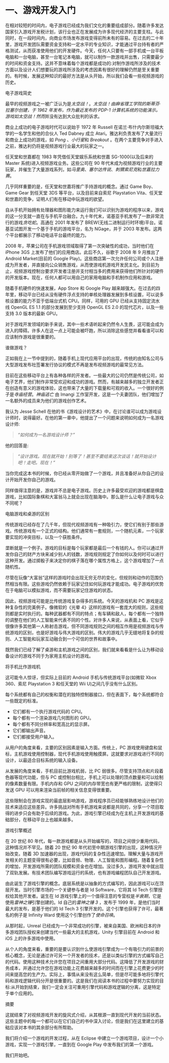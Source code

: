 # 一、游戏开发入门

在相对较短的时间内，电子游戏已经成为我们文化的重要组成部分。随着许多发达国家引入游戏开发税计划，该行业也正在发展成为许多现代经济的主要支柱。与此同时，在一段时间内，向商业市场发布游戏变得前所未有的容易。在过去的二十年里，游戏开发团队需要资金支持和一定水平的专业知识，才能通过平台持有者的严格测试，从而获准使用他们的开发硬件。今天，任何人只要有一部手机或一台平板电脑和一台电脑，甚至一台笔记本电脑，就可以制作一款游戏并出售，只需要最少的时间和资金支持。这并不意味着每个游戏都是成功的:对制作游戏所涉及的技术方面以及设计人们想要玩的游戏所涉及的考虑因素有很好的理解仍然是至关重要的。有时候，发展这种知识的最好方法是从头开始，所以我们会看一些视频游戏的历史。

电子游戏简史

最早的视频游戏之一被广泛认为是*太空战！*。*太空战！*由麻省理工学院的斯蒂芬·拉塞尔创建，于 1962 年发布，作为最近发布的 PDP-1 计算机系统的功能演示。游戏如*太空战！然而*并没有达到大众批判的诉求。

商业上成功的电子游戏时代可以说始于 1972 年 Russell 在诺兰·布什内尔斯坦福大学的一名学生和他的合伙人 Ted Dabney 成立 Atari。雅达利负责发布了大量流行和商业上成功的游戏，如 *Pong* 、*小行星*和 *Breakout* 。在两个主要竞争对手进入之前，雅达利仍将是视频游戏行业最大的玩家之一。

任天堂和世嘉都在 1983 年凭借任天堂娱乐系统和世嘉 SG-1000(以及后来的 Master 系统)进入视频游戏业务。这些公司在 90 年代末成为视频游戏行业的主要玩家，并催生了大量游戏系列，如*马里奥*、*塞尔达传说*、*刺猬索尼克*和*世嘉拉力赛*。

几乎同样重要的是，任天堂和世嘉将推广手持游戏的概念。通过 Game Boy、Game Gear 到任天堂 3DS 等平台，以及目前来自索尼 Playstation Vita、任天堂和世嘉的竞争，证明人们有在移动中玩游戏的欲望。

自从手机开始拥有处理器和图形能力来运行我们可以识别为游戏的程序以来，游戏的这一分支就一直在与手机平台融合。九十年代末，诺基亚手机发布了一款非常流行的游戏*贪吃蛇*。高通在 2001 年发布了 BREW(无线二进制运行时环境)平台。诺基亚试图开发一个基于手机的游戏平台，名为 NGage，并于 2003 年发布。这两个平台都展示了移动电话平台最终的能力。

2008 年，苹果公司在手机游戏领域取得了第一次突破性的成功，当时他们在 iPhone 3GS 上发布了他们的应用商店。此后不久，谷歌于 2008 年 9 月推出了 Android Market(目前的 Google Play)。这些商店第一次允许任何公司或个人注册成为开发者，并直接向公众销售游戏，从而使游戏机游戏开发民主化。到目前为止，视频游戏控制台要求开发者注册并支付相当多的费用来获得他们所针对的硬件的开发版本。现在，任何人都可以用自己的家用电脑和手机制作应用和游戏。

随着手机硬件的快速发展，App Store 和 Google Play 越来越强大。在过去的四年里，移动平台已经从没有硬件浮点支持的单核处理器发展到多核设置，可以说多核设置的能力不亚于低端台式机 CPU。同样，可用的 GPU 已经从支持固定流水线 OpenGL ES 1.1 的部分发展到至少支持 OpenGL ES 2.0 的现代芯片，以及一些支持 3.0 版本的最新 GPU。

对于游戏开发领域的新手来说，其中一些术语听起来仍然令人生畏，这可能会成为进入的障碍。许多人在这一点上可能会被吓跑，所以消除这些感觉并看看谁可以和应该制作游戏是很重要的。

谁做游戏？

正如我在上一节中提到的，随着手机上现代应用平台的出现，传统的由知名公司与大型游戏发布社签署发行协议的模式不再是发布视频游戏的最常见方法。

目前在这些移动平台上有各种各样的开发者。一些最大的公司仍然是传统公司，如电子艺界，他们制作非常受欢迎和成功的游戏。然而，有越来越多的独立开发者正在创造有意义的游戏体验，这也带来了大量的下载量和可观的收入。一个很好的例子是*寺庙经营*。*神庙逃亡* 由 Imangi 工作室开发，这是一个夫妻团队，他们增加了一名额外的成员来为他们的游戏创作艺术。

我认为 Jesse Schell 在他的书《游戏设计的艺术》中，在讨论谁可以成为游戏设计师时，说得最好。在他的第一章中，他提出了一个问题来说明如何成为一名游戏设计师:

> *“如何成为一名游戏设计师？”*

他的回答是:

> *“设计游戏。现在就开始！别等了！甚至不要结束这次谈话！就开始设计吧！走吧。现在！”*

当你完成这本书的时候，你已经从零开始做了一个游戏，并且准备好从你自己的设计开始开发你自己的游戏。

同样值得注意的是，游戏并不总是电子游戏。历史上许多最受欢迎的游戏都是棋盘游戏，比如国际象棋和大富翁马上就会出现在脑海中。那么是什么让电子游戏与众不同呢？

电脑游戏和桌游的区别

传统游戏已经存在了几千年，但现代视频游戏有一种吸引力，使它们有别于那些游戏。传统游戏有一个正式的结构。他们通常有一套规则，一个随机元素，一个玩家要实现的冲突目标，以及一个获胜条件。

垄断就是一个例子。游戏的目标是每个玩家都是最后一个有钱的人。你可以通过开发你自己的财产方块来减少别人的钱数，游戏规则规定了你如何以及何时可以进行这种开发。通过掷骰子来决定你的棋子落在哪个属性方格上，这个游戏增加了一点随机性。

尽管在玩像“大富翁”这样的游戏时会出现无穷无尽的变化，但规则和动作的范围仍然相当有限。这些游戏仍然依赖于玩家记住如何玩游戏才能成功。电子游戏的优势在于电脑可以模拟游戏，而不需要玩家记住游戏的状态。

因此，视频游戏可能是比传统游戏复杂得多的系统。今天的游戏机和 PC 游戏是这种复杂性的完美例子。像微软的《光晕 4》这样的游戏有一套庞大的规则，这些规则都是实时执行的。每种武器都有不同的特点；有车辆和敌人，每个都有一个独特的调整在他们的人工智能来代表不同的个性。对许多人来说，从表面上看，它似乎很像许多其他第一人称射击游戏，但不同游戏规则之间的相互作用是视频游戏与传统游戏的区别，也是好游戏与伟大游戏的区别。伟大的游戏几乎无缝地将复杂的规则、人工智能和玩家互动融合到一个可信的世界和故事中。

既然我们已经了解了桌游和主机游戏之间的区别，我们就来看看是什么让为移动设备设计的游戏不同于为家用主机设计的游戏。

将手机比作游戏机

这可能令人惊讶，但实际上目前的 Android 手机与传统游戏平台(如微软 Xbox 360、索尼 Playstation 3 和任天堂的 Wii U)之间几乎没有什么区别。

每个系统都有自己的权衡和潜在的独特控制器接口，但在表面下，每个系统都符合一些既定的标准。

*   它们都有一个执行游戏代码的 CPU。
*   每个都有一个渲染游戏几何图形的 GPU。
*   每个都有不同分辨率和宽高比的显示屏。
*   它们都输出声音。
*   它们都接受用户输入。

从用户的角度来看，主要的区别因素是输入方面。传统上，PC 游戏使用键盘和鼠标，主机游戏使用控制器，现代手机游戏使用触摸屏。这就要求对游戏进行不同的设计，以最适合目标系统的输入设备。

从发展的角度来看，手机目前比游戏机弱，比 PC 弱很多。尽管支持顶点和片段着色器等现代功能，但与 PC 或控制台相比，手机上可以处理的顶点数量和可以绘制的像素数量有限。手机内存和 GPU 之间的内存带宽也有更严格的限制，这使得只发送 GPU 可以用来渲染当前帧的相关信息变得很重要。

这些限制会在游戏实现的最底层影响游戏，游戏程序员已经能够熟练地设计他们的技术来适应这些差异。许多挑战对所有手机游戏来说都是共同的，分享一个项目取得的进步只会有助于后续的游戏。为此，游戏引擎已经成为在主机上开发游戏的基础部分，在移动平台上也越来越多。

游戏引擎概述

在 20 世纪 80 年代，每一款游戏都是从头开始编写的，项目之间很少重用代码，这种情况并不罕见。随着 20 世纪 90 年代初至中期游戏引擎的出现，这种情况开始改变。随着 3D 加速器的出现，游戏代码的复杂性迅速增加。理解大量与游戏开发相关的主题变得很有必要，比如音频、物理、人工智能和图形编程。随着复杂性的增加，开发游戏所需的团队规模和资金也在增加。没过多久，游戏开发中就出现了双轨发展。有技术团队编写游戏运行的系统，也有游戏编程团队自己开发游戏。

由此诞生了游戏引擎的概念。底层系统是以抽象的方式编写的，因此游戏可以在顶层开发。当时引擎市场的一个关键参与者是 Id Software，它将其 Id Tech 引擎授权给其他开发者。诞生在 Id 游戏引擎上的一个值得注意的专营权是*半衰期*，它是使用*雷神之锤*引擎创建的。Id 自己的*雷神之锤 3* ，发布于 1999 年，是他们当时最大的发布，是基于他们的 Id Tech 3 引擎开发的。这个引擎也获得了许可，最著名的例子是 Infinity Ward 使用这个引擎创作了*使命召唤*。

从那时起，Unreal 已经成为一个非常成功的引擎，被来自美国、欧洲和日本的许多游戏团队授权来创建当代一些最大的主机游戏，Unity 引擎目前在 Android 和 iOS 上的许多游戏中使用。

从个人的角度来看，重要的是要认识到什么使游戏引擎成为一个有吸引力的前景的核心概念，无论是通过许可另一个开发者的技术，还是以类似引擎的方式编写自己的代码。使用这种技术允许您在项目之间重用大部分代码。这降低了开发游戏的财务成本，并通过允许您在游戏功能上花费越来越多的时间而在引擎上花费更少的时间来提高您的生产力。实际上，事情从来没有这么简单，但是尽可能多地将引擎代码和游戏逻辑代码分开是很重要的。这是我们在阅读本书的过程中要努力实现的目标:从开始到结束，我们一定会关注可重用引擎代码和游戏逻辑的分离，这是特定于单个应用的。

摘要

这就结束了对视频游戏开发的旋风式介绍，从其根源一直到现代开发的当前状态。这些主题中的每一个都可以在它们自己的书中深入讨论，但是我们在这里建立的基础应该对本书的其余部分有所帮助。

我们将介绍一个游戏的开发过程，从在 Eclipse 中建立一个游戏项目，设计一个小游戏，实现一个游戏引擎，一直到在 Google Play 中发布我们的第一个游戏。

我们开始吧。